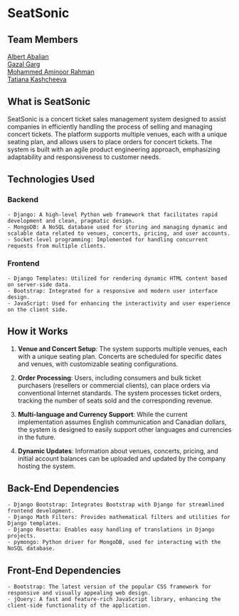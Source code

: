 # SeatSonic

## Team Members

[Albert Abalian](https://github.com/Bert-Stein)   
[Gazal Garg](https://github.com/Gazal100)   
[Mohammed Aminoor Rahman](https://github.com/Mrahman141)  
[Tatiana Kashcheeva](https://github.com/Amoraa)

## What is SeatSonic

SeatSonic is a concert ticket sales management system designed to assist companies in efficiently handling the process of selling and managing concert tickets. The platform supports multiple venues, each with a unique seating plan, and allows users to place orders for concert tickets. The system is built with an agile product engineering approach, emphasizing adaptability and responsiveness to customer needs.

## Technologies Used

### Backend
```
- Django: A high-level Python web framework that facilitates rapid development and clean, pragmatic design.
- MongoDB: A NoSQL database used for storing and managing dynamic and scalable data related to venues, concerts, pricing, and user accounts.
- Socket-level programming: Implemented for handling concurrent requests from multiple clients.
```

### Frontend

```
- Django Templates: Utilized for rendering dynamic HTML content based on server-side data.
- Bootstrap: Integrated for a responsive and modern user interface design.
- JavaScript: Used for enhancing the interactivity and user experience on the client side.
```

## How it Works

1. **Venue and Concert Setup**: The system supports multiple venues, each with a unique seating plan. Concerts are scheduled for specific dates and venues, with customizable seating configurations.

2. **Order Processing**: Users, including consumers and bulk ticket purchasers (resellers or commercial clients), can place orders via conventional Internet standards. The system processes ticket orders, tracking the number of seats sold and the corresponding revenue.

3. **Multi-language and Currency Support**: While the current implementation assumes English communication and Canadian dollars, the system is designed to easily support other languages and currencies in the future.

4. **Dynamic Updates**: Information about venues, concerts, pricing, and initial account balances can be uploaded and updated by the company hosting the system.

## Back-End Dependencies

```
- Django Bootstrap: Integrates Bootstrap with Django for streamlined frontend development.
- Django Math Filters: Provides mathematical filters and utilities for Django templates.
- Django Rosetta: Enables easy handling of translations in Django projects.
- pymongo: Python driver for MongoDB, used for interacting with the NoSQL database.
```

## Front-End Dependencies

```
- Bootstrap: The latest version of the popular CSS framework for responsive and visually appealing web design.
- jQuery: A fast and feature-rich JavaScript library, enhancing the client-side functionality of the application.
```
